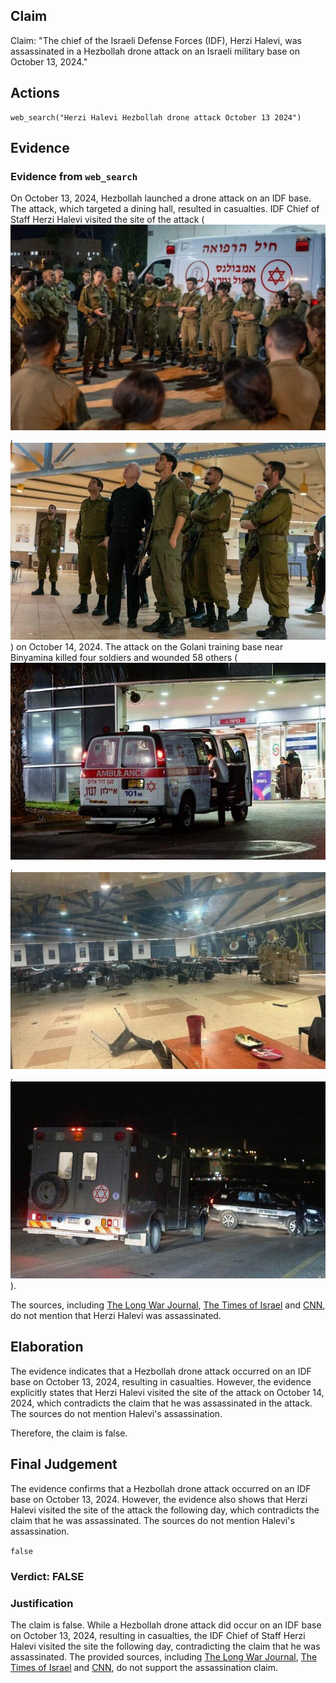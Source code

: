 ## Claim
Claim: "The chief of the Israeli Defense Forces (IDF), Herzi Halevi, was assassinated in a Hezbollah drone attack on an Israeli military base on October 13, 2024."

## Actions
```
web_search("Herzi Halevi Hezbollah drone attack October 13 2024")
```

## Evidence
### Evidence from `web_search`
On October 13, 2024, Hezbollah launched a drone attack on an IDF base. The attack, which targeted a dining hall, resulted in casualties. IDF Chief of Staff Herzi Halevi visited the site of the attack (![image 4916](media/2025-08-23_01-23-1755912211-010292.jpg), ![image 4927](media/2025-08-23_01-23-1755912237-371315.jpg)) on October 14, 2024. The attack on the Golani training base near Binyamina killed four soldiers and wounded 58 others (![image 4924](media/2025-08-23_01-23-1755912235-593492.jpg), ![image 4925](media/2025-08-23_01-23-1755912235-981918.jpg), ![image 4926](media/2025-08-23_01-23-1755912236-901147.jpg)).

The sources, including [The Long War Journal](https://www.longwarjournal.org/archives/2024/10/hezbollah-drone-strikes-idf-base-as-israel-uncovers-weapons-in-lebanon.php), [The Times of Israel](https://www.timesofisrael.com/4-soldiers-killed-in-drone-strike-named-as-families-ask-why-there-was-no-warning-siren/) and [CNN](https://www.cnn.com/2024/10/14/middleeast/hezbollah-attack-israel-weaknesses-drones-intl-cmd), do not mention that Herzi Halevi was assassinated.


## Elaboration
The evidence indicates that a Hezbollah drone attack occurred on an IDF base on October 13, 2024, resulting in casualties. However, the evidence explicitly states that Herzi Halevi visited the site of the attack on October 14, 2024, which contradicts the claim that he was assassinated in the attack. The sources do not mention Halevi's assassination.

Therefore, the claim is false.


## Final Judgement
The evidence confirms that a Hezbollah drone attack occurred on an IDF base on October 13, 2024. However, the evidence also shows that Herzi Halevi visited the site of the attack the following day, which contradicts the claim that he was assassinated. The sources do not mention Halevi's assassination.

`false`


### Verdict: FALSE

### Justification
The claim is false. While a Hezbollah drone attack did occur on an IDF base on October 13, 2024, resulting in casualties, the IDF Chief of Staff Herzi Halevi visited the site the following day, contradicting the claim that he was assassinated. The provided sources, including [The Long War Journal](https://www.longwarjournal.org/archives/2024/10/hezbollah-drone-strikes-idf-base-as-israel-uncovers-weapons-in-lebanon.php), [The Times of Israel](https://www.timesofisrael.com/4-soldiers-killed-in-drone-strike-named-as-families-ask-why-there-was-no-warning-siren/) and [CNN](https://www.cnn.com/2024/10/14/middleeast/hezbollah-attack-israel-weaknesses-drones-intl-cmd), do not support the assassination claim.
